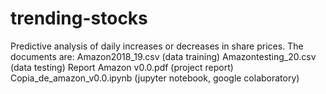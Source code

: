 # trending-stocks
Predictive analysis of daily increases or decreases in share prices.
The documents are:
Amazon2018_19.csv (data training)
Amazontesting_20.csv (data testing)
Report Amazon v0.0.pdf (project report)
Copia_de_amazon_v0.0.ipynb (jupyter notebook, google colaboratory)
 

